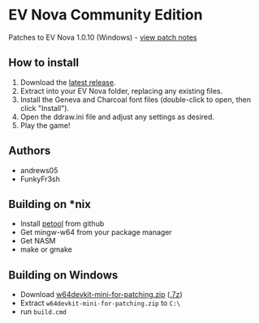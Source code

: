 EV Nova Community Edition
==================

Patches to EV Nova 1.0.10 (Windows) - [view patch notes](/dist/EV%20Nova%20CE%20Read%20Me.txt)

How to install
--------------
1. Download the [latest release](https://github.com/andrews05/EV-Nova-CE/releases/latest/download/EV_Nova_CE_Upgrade.zip).
2. Extract into your EV Nova folder, replacing any existing files.
3. Install the Geneva and Charcoal font files (double-click to open, then click "Install").
4. Open the ddraw.ini file and adjust any settings as desired.
5. Play the game!

Authors
-------
 - andrews05
 - FunkyFr3sh

Building on *nix
-----------------
 - Install [petool](https://github.com/FunkyFr3sh/petool) from github
 - Get mingw-w64 from your package manager
 - Get NASM
 - make or gmake

Building on Windows
-------------------
 - Download [w64devkit-mini-for-patching.zip](https://github.com/FunkyFr3sh/petool/releases/latest/download/w64devkit-mini-for-patching.zip) ([.7z](https://github.com/FunkyFr3sh/petool/releases/latest/download/w64devkit-mini-for-patching.7z))
 - Extract `w64devkit-mini-for-patching.zip` to `C:\`
 - run `build.cmd`
